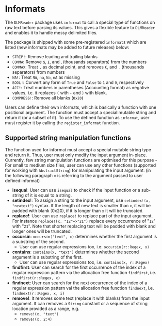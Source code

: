 # Informats

The `DLMReader` package uses `informat` to call a special type of functions on raw text before parsing its values. This gives a flexible feature to `DLMReader` and enables it to handle messy delimited files.

The package is shipped with some pre-registered `informat`s which are listed (new informats may be added to future releases) below:

* `STRIP!`: Remove leading and trailing blanks
* `COMMA`: Remove `$`, `£`, and `,`(thousands separators) from the numbers
* `COMMAX`: Treat `,` as decimal point, and removes `€`, and `.` (thousands separators) from numbers
* `NA!`: Treat `NA`, `na`, `Na`, `nA` as missing
* `BOOL!`: Convert any form of `True` and `False` to `1` and `0`, respectively
* `ACC!`: Treat numbers in parentheses (Accounting format) as negative values, i.e. it replaces `(` with `-` and `)` with blank.
* `COMPRESS!`: Remove all blanks (`0x20`)

Users can define their own informats, which is basically a function with one positional argument. The function must accept a special mutable string and return it (or a subset of it). To use the defined function as `informat`, user must register it by calling the `register_informat` function.

## Supported string manipulation functions

The function used for informat must accept a special mutable string type and return it. Thus, user must only modify the input argument in-place. Currently, few string manipulation functions are optimised for this purpose - For small to medium size files, user can use any other functions (supported for working with `AbstractString`) for manipulating the input argument: (in the following paragraph `x` is referring to the argument passed to user defined informat)

* **isequal**: User can use `isequal` to check if the input function or a sub-string of it is equal to a string.
* **setindex!**: To assign a string to the input argument, use `setindex!(x, "newtext")` syntax. If the length of new text is smaller than `x`, it will be padded with blank (0x20), if it is longer than `x` it will be truncated.
* **replace!**: User can use `replace!` to replace part of the input argument. For instance `replace!(x, "12"=>"21")` replace every occurrence of "`12`" with "`21`". Note that shorter replacing text will be padded with blank and longer ones will be truncated.
* **occursin**: `occursin("text", x)` determines whether the first argument is a substring of the second.
    * User can use regular expressions too, i.e. `occursin(r::Regex, x)`
* **contains**: `contains(x, "text")` determines whether the second argument is a substring of the first.
    * User can use regular expressions too, i.e. `contains(x, r::Regex)`
* **findfirst**: User can search for the first occurrence of the index of a regular expression pattern via the allocation free function `findfirst`, i.e. `findfirst(r::Regex, x)`
* **findnext**: User can search for the next occurrence of the index of a regular expression pattern vai the allocation free function `findnext`, i.e. `findnext(r::Regex, x, i)`
* **remove!**: It removes some text (replace it with blanks) from the input argument. It can removes a `String` constant or a sequence of string location provided as a range, e.g.
    * `remove!(x, "text")`
    * `remove!(x, 2:4)`

